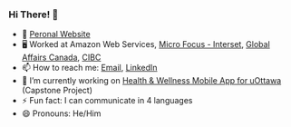 ### Hi There! 👋
- 🔗 [Peronal Website](haardtrivedi.github.io)
- 🖥 Worked at Amazon Web Services, [Micro Focus - Interset](https://www.microfocus.com/en-us/products/arcsight-intelligence/overview), [Global Affairs Canada](https://www.international.gc.ca/global-affairs-affaires-mondiales/home-accueil.aspx?lang=eng), [CIBC](https://www.cibc.com)
- 📫 How to reach me: [Email](trivedi.haard99@gmail.com), [LinkedIn](https://www.linkedin.com/in/haardtrivedi/)
- 🔭 I’m currently working on [Health & Wellness Mobile App for uOttawa](https://github.com/samarwal/Capstone-Wellness) (Capstone Project)
- ⚡ Fun fact: I can communicate in 4 languages
- 😄 Pronouns: He/Him

<!--
**HaardTrivedi/HaardTrivedi** is a ✨ _special_ ✨ repository because its `README.md` (this file) appears on your GitHub profile.

Here are some ideas to get you started:

- 🔭 I’m currently working on ...
- 🌱 I’m currently learning ...
- 👯 I’m looking to collaborate on ...
- 🤔 I’m looking for help with ...
- 💬 Ask me about ...
- 📫 How to reach me: ...
- 😄 Pronouns: ...
- ⚡ Fun fact: ...
-->
